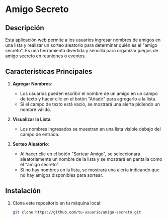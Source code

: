# Amigo Secreto

## Descripción
Esta aplicación web permite a los usuarios ingresar nombres de amigos en una lista y realizar un sorteo aleatorio para determinar quién es el "amigo secreto". Es una herramienta divertida y sencilla para organizar juegos de amigo secreto en reuniones o eventos.

## Características Principales
1. **Agregar Nombres**:
   - Los usuarios pueden escribir el nombre de un amigo en un campo de texto y hacer clic en el botón "Añadir" para agregarlo a la lista.
   - Si el campo de texto está vacío, se mostrará una alerta pidiendo un nombre válido.

2. **Visualizar la Lista**:
   - Los nombres ingresados se muestran en una lista visible debajo del campo de entrada.

3. **Sorteo Aleatorio**:
   - Al hacer clic en el botón "Sortear Amigo", se seleccionará aleatoriamente un nombre de la lista y se mostrará en pantalla como el "amigo secreto".
   - Si no hay nombres en la lista, se mostrará una alerta indicando que no hay amigos disponibles para sortear.

## Instalación
1. Clona este repositorio en tu máquina local:
   ```bash
   git clone https://github.com/tu-usuario/amigo-secreto.git